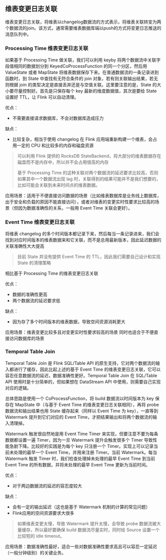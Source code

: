 ## 维表变更日志关联 <!-- {docsify-ignore} -->

维表变更日志关联，将维表以changelog数据流的方式表示，将维表关联转变为两个数据流的join。该方式，通常需要维表数据库端以push的方式将变更日志推送的消息队列中。

### Processing Time 维表变更日志关联

如果基于 Processing Time 做关联，我们可以利用 keyby 将两个数据流中关联字段值相同的数据划分到 KeyedCoProcessFunction 的同一个分区，然后用 ValueState 或者 MapState 将维表数据保存下来。在普通数据流的一条记录进到函数时，到 State 中查找有无符合条件的 join 对象，若有则关联输出结果，若无则根据 join 的类型决定是直接丢弃还是与空值关联。这里要注意的是，State 的大小要尽量控制好。首先是只保存每个 key 最新的维度数据值，其次是要给 State 设置好 TTL，让 Flink 可以自动清理。

优点：

- 不需要直接请求数据库，不会对数据库造成压力

缺点：

- 比较复杂，相当于使用 changelog 在 Flink 应用端重新构建一个维表，会占用一定的 CPU 和比较多的内存和磁盘资源

> 可以利用 Flink 提供的 RocksDB StateBackend，将大部分的维表数据存在磁盘而不是内存中，所以并不会占用很高的内存
>
> 基于 Processing Time 的这种关联对两个数据流的延迟要求比较高，否则如果其中一个数据流出现 lag 时，关联得到的结果可能并不是我们想要的，比如可能会关联到未来时间点的维表数据。

应用场景：适用于不便直接访问数据的场景（比如维表数据库是业务线上数据库，出于安全和负载的原因不能直接访问），或者对维表的变更实时性要求比较高的场景（但因为数据准确性的关系，一般用 Event Time 关联会更好）。

### Event Time 维表变更日志关联

将维表 changelog 的多个时间版本都记录下来，然后每当一条记录进来，我们会找到对应时间版本的维表数据来和它关联，而不是总用最新版本，因此延迟数据的关联准确性大大提高

> 目前 State 并没有提供 Event Time 的 TTL，因此我们需要自己设计和实现 State 的清理策略

相比基于 Processing Time 的维表变更日志关联

优点：

- 数据的准确性更高
- 两个数据流的延迟要求低

缺点：

- 因为存了多个时间版本的维表数据，导致空间资源消耗更大

应用场景：维表变更比较多且对变更实时性要求较高的场景 同时也适合于不便直接访问数据库的场景

### Temporal Table Join

Temporal Table Join 是 Flink SQL/Table API 的原生支持，它对两个数据流的输入都进行了缓存，因此比起上述的基于 Event Time 的维表变更日志关联，它可以容忍任意数据流的延迟，数据准确性更好。Temporal Table Join 在 SQL/Table API 使用时是十分简单的，但如果想在 DataStream API 中使用，则需要自己实现对应的逻辑。

总体思路是使用一个 CoProcessFunction，将 build 数据流以时间版本为 key 保存在 MapState 中（与基于 Event Time 的维表变更日志关联相同），再将 probe 数据流和输出结果也用 State 缓存起来（同样以 Event Time 为 key），一直等到 Watermark 提升到它们对应的 Event Time，才把结果输出和将两个数据流的输入清理掉。

 Watermark 触发很自然地是用 Event Time Timer 来实现，但要注意不要为每条数据都设置一遍 Timer，因为一旦 Watermark 提升会触发很多个 Timer 导致性能急剧下降。比较好的实践是为每个 key 只注册一个 Timer。实现上可以记录当前未处理的最早一个 Event Time，并用来注册 Timer。当前 Watermark。每当 Watermark 触发 Timer 时，我们检查处理掉未处理的最早 Event Time 到当前 Event Time 的所有数据，并将未处理的最早 Event Time 更新为当前时间。

优点：

- 对于两边数据流的延迟的容忍度较大

缺点：

- 会有一定的输出延迟（这也是基于 Watermark 机制的计算的常见问题）
- Flink应用的空间资源要求大很多

> 如果维表变更太慢，导致 Watermark 提升太慢，会导致 probe 数据流被大量缓存，所以最好要确保 build 数据流尽量实时，同时给 Source 设置一个比较短的 idle timeout。

应用场景：数据准确性最好，适合一些对数据准确性要求高且可以容忍一定延迟（一般分钟级别）的关键业务。